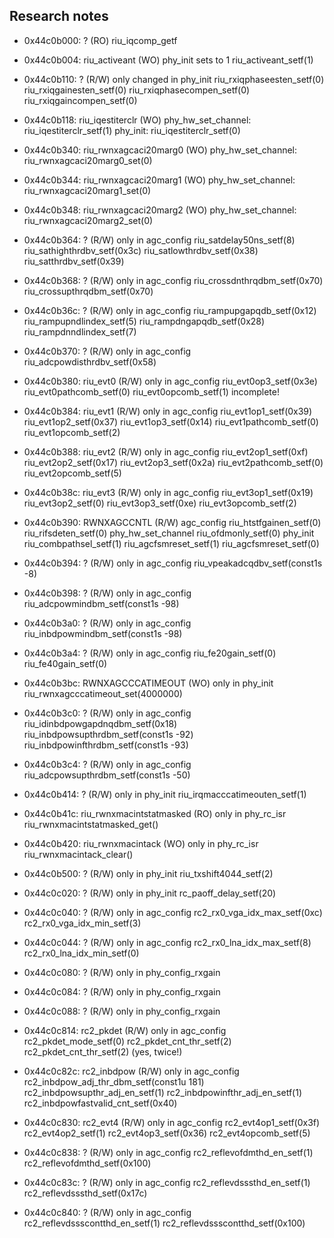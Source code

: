 ## Research notes
  
- 0x44c0b000: ? (RO)
  riu_iqcomp_getf
  
- 0x44c0b004: riu_activeant (WO)
  phy_init sets to 1
  riu_activeant_setf(1)

- 0x44c0b110: ? (R/W)
  only changed in phy_init
  riu_rxiqphaseesten_setf(0)
  riu_rxiqgainesten_setf(0)
  riu_rxiqphasecompen_setf(0)
  riu_rxiqgaincompen_setf(0)

- 0x44c0b118: riu_iqestiterclr (WO)
  phy_hw_set_channel: riu_iqestiterclr_setf(1)
  phy_init: riu_iqestiterclr_setf(0)

- 0x44c0b340: riu_rwnxagcaci20marg0 (WO)
  phy_hw_set_channel: riu_rwnxagcaci20marg0_set(0)

- 0x44c0b344: riu_rwnxagcaci20marg1 (WO)
  phy_hw_set_channel: riu_rwnxagcaci20marg1_set(0)

- 0x44c0b348: riu_rwnxagcaci20marg2 (WO)
  phy_hw_set_channel: riu_rwnxagcaci20marg2_set(0)

- 0x44c0b364: ? (R/W)
  only in agc_config
    riu_satdelay50ns_setf(8)
    riu_sathighthrdbv_setf(0x3c)
    riu_satlowthrdbv_setf(0x38)
    riu_satthrdbv_setf(0x39)

- 0x44c0b368: ? (R/W)
  only in agc_config
    riu_crossdnthrqdbm_setf(0x70)
    riu_crossupthrqdbm_setf(0x70)

- 0x44c0b36c: ? (R/W)
  only in agc_config
    riu_rampupgapqdb_setf(0x12)
    riu_rampupndlindex_setf(5)
    riu_rampdngapqdb_setf(0x28)
    riu_rampdnndlindex_setf(7)

- 0x44c0b370: ? (R/W)
  only in agc_config
    riu_adcpowdisthrdbv_setf(0x58)

- 0x44c0b380: riu_evt0 (R/W)
  only in agc_config
    riu_evt0op3_setf(0x3e)
    riu_evt0pathcomb_setf(0)
    riu_evt0opcomb_setf(1)
    incomplete!

- 0x44c0b384: riu_evt1 (R/W)
  only in agc_config
    riu_evt1op1_setf(0x39)
    riu_evt1op2_setf(0x37)
    riu_evt1op3_setf(0x14)
    riu_evt1pathcomb_setf(0)
    riu_evt1opcomb_setf(2)

- 0x44c0b388: riu_evt2 (R/W)
  only in agc_config
    riu_evt2op1_setf(0xf)
    riu_evt2op2_setf(0x17)
    riu_evt2op3_setf(0x2a)
    riu_evt2pathcomb_setf(0)
    riu_evt2opcomb_setf(5)

- 0x44c0b38c: riu_evt3 (R/W)
  only in agc_config
    riu_evt3op1_setf(0x19)
    riu_evt3op2_setf(0)
    riu_evt3op3_setf(0xe)
    riu_evt3opcomb_setf(2)

- 0x44c0b390: RWNXAGCCNTL (R/W)
  agc_config
    riu_htstfgainen_setf(0)
    riu_rifsdeten_setf(0)
  phy_hw_set_channel
    riu_ofdmonly_setf(0)
  phy_init
    riu_combpathsel_setf(1)
    riu_agcfsmreset_setf(1)
    riu_agcfsmreset_setf(0)

- 0x44c0b394: ? (R/W)
  only in agc_config
    riu_vpeakadcqdbv_setf(const1s -8)

- 0x44c0b398: ? (R/W)
  only in agc_config
    riu_adcpowmindbm_setf(const1s -98)

- 0x44c0b3a0: ? (R/W)
  only in agc_config
    riu_inbdpowmindbm_setf(const1s -98)

- 0x44c0b3a4: ? (R/W)
  only in agc_config
    riu_fe20gain_setf(0)
    riu_fe40gain_setf(0)

- 0x44c0b3bc: RWNXAGCCCATIMEOUT (WO)
  only in phy_init
    riu_rwnxagcccatimeout_set(4000000)

- 0x44c0b3c0: ? (R/W)
  only in agc_config
    riu_idinbdpowgapdnqdbm_setf(0x18)
    riu_inbdpowsupthrdbm_setf(const1s -92)
    riu_inbdpowinfthrdbm_setf(const1s -93)

- 0x44c0b3c4: ? (R/W)
  only in agc_config
    riu_adcpowsupthrdbm_setf(const1s -50)

- 0x44c0b414: ? (R/W)
  only in phy_init
    riu_irqmacccatimeouten_setf(1)

- 0x44c0b41c: riu_rwnxmacintstatmasked (RO)
  only in phy_rc_isr
    riu_rwnxmacintstatmasked_get()

- 0x44c0b420: riu_rwnxmacintack (WO)
  only in phy_rc_isr
    riu_rwnxmacintack_clear(<value from riu_rwnxmacintstatmasked>)

- 0x44c0b500: ? (R/W)
  only in phy_init
    riu_txshift4044_setf(2)

- 0x44c0c020: ? (R/W)
  only in phy_init
    rc_paoff_delay_setf(20)

- 0x44c0c040: ? (R/W)
  only in agc_config
    rc2_rx0_vga_idx_max_setf(0xc)
    rc2_rx0_vga_idx_min_setf(3)

- 0x44c0c044: ? (R/W)
  only in agc_config
    rc2_rx0_lna_idx_max_setf(8)
    rc2_rx0_lna_idx_min_setf(0)

- 0x44c0c080: ? (R/W)
  only in phy_config_rxgain

- 0x44c0c084: ? (R/W)
  only in phy_config_rxgain

- 0x44c0c088: ? (R/W)
  only in phy_config_rxgain

- 0x44c0c814: rc2_pkdet (R/W)
  only in agc_config
    rc2_pkdet_mode_setf(0)
    rc2_pkdet_cnt_thr_setf(2)
    rc2_pkdet_cnt_thr_setf(2) (yes, twice!)

- 0x44c0c82c: rc2_inbdpow (R/W)
  only in agc_config
    rc2_inbdpow_adj_thr_dbm_setf(const1u 181)
    rc2_inbdpowsupthr_adj_en_setf(1)
    rc2_inbdpowinfthr_adj_en_setf(1)
    rc2_inbdpowfastvalid_cnt_setf(0x40)

- 0x44c0c830: rc2_evt4 (R/W)
  only in agc_config
    rc2_evt4op1_setf(0x3f)
    rc2_evt4op2_setf(1)
    rc2_evt4op3_setf(0x36)
    rc2_evt4opcomb_setf(5)

- 0x44c0c838: ? (R/W)
  only in agc_config
    rc2_reflevofdmthd_en_setf(1)
    rc2_reflevofdmthd_setf(0x100)

- 0x44c0c83c: ? (R/W)
  only in agc_config
    rc2_reflevdsssthd_en_setf(1)
    rc2_reflevdsssthd_setf(0x17c)

- 0x44c0c840: ? (R/W)
  only in agc_config
    rc2_reflevdssscontthd_en_setf(1)
    rc2_reflevdssscontthd_setf(0x100)
